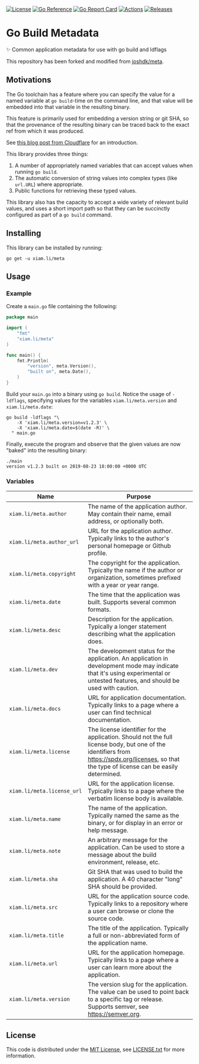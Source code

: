 [![License][license-badge]][license-link]
[![Go Reference][godoc-badge]][godoc-link]
[![Go Report Card][goreportcard-badge]][goreportcard-link]
[![Actions][github-actions-badge]][github-actions-link]
[![Releases][github-release-badge]][github-release-link]

# Go Build Metadata

✨ Common application metadata for use with go build and ldflags

This repository has been forked and modified from [joshdk/meta](https://github.com/joshdk/meta).

## Motivations

The Go toolchain has a feature where you can specify the value for a named
variable at `go build`-time on the command line, and that value will be embedded
into that variable in the resulting binary.

This feature is primarily used for embedding a version string or git SHA, so
that the provenance of the resulting binary can be traced back to the exact ref
from which it was produced.

See [this blog post from Cloudflare](https://blog.cloudflare.com/setting-go-variables-at-compile-time)
for an introduction.

This library provides three things:

1. A number of appropriately named variables that can accept values when
   running `go build`.
2. The automatic conversion of string values into complex types (like
   `url.URL`) where appropriate.
3. Public functions for retrieving these typed values.

This library also has the capacity to accept a wide variety of relevant build
values, and uses a short import path so that they can be succinctly configured
as part of a `go build` command.

## Installing

This library can be installed by running:

```shell
go get -u xiam.li/meta
```

## Usage

### Example

Create a `main.go` file containing the following:

```go
package main

import (
    "fmt"
    "xiam.li/meta"
)

func main() {
    fmt.Println(
        "version", meta.Version(),
        "built on", meta.Date(),
    )
}
```

Build your `main.go` into a binary using `go build`. Notice the usage of
`-ldflags`, specifying values for the variables `xiam.li/meta.version` and
`xiam.li/meta.date`:

```shell
go build -ldflags "\
    -X 'xiam.li/meta.version=v1.2.3' \
    -X 'xiam.li/meta.date=$(date -R)' \
  " main.go
```

Finally, execute the program and observe that the given values are now "baked"
into the resulting binary:

```shell
./main
version v1.2.3 built on 2019-08-23 18:00:00 +0000 UTC
```

### Variables

| Name                      | Purpose                                                                                                                                                                                        |
|---------------------------|------------------------------------------------------------------------------------------------------------------------------------------------------------------------------------------------|
| `xiam.li/meta.author`      | The name of the application author. May contain their name, email address, or optionally both.                                                                                                 |
| `xiam.li/meta.author_url`  | URL for the application author. Typically links to the author's personal homepage or Github profile.                                                                                           |
| `xiam.li/meta.copyright`   | The copyright for the application. Typically the name if the author or organization, sometimes prefixed with a year or year range.                                                             |
| `xiam.li/meta.date`        | The time that the application was built. Supports several common formats.                                                                                                                      |
| `xiam.li/meta.desc`        | Description for the application. Typically a longer statement describing what the application does.                                                                                            |
| `xiam.li/meta.dev`         | The development status for the application. An application in development mode may indicate that it's using experimental or untested features, and should be used with caution.                |
| `xiam.li/meta.docs`        | URL for application documentation. Typically links to a page where a user can find technical documentation.                                                                                    |
| `xiam.li/meta.license`     | The license identifier for the application. Should not the full license body, but one of the identifiers from https://spdx.org/licenses, so that the type of license can be easily determined. |
| `xiam.li/meta.license_url` | URL for the application license. Typically links to a page where the verbatim license body is available.                                                                                       |
| `xiam.li/meta.name`        | The name of the application. Typically named the same as the binary, or for display in an error or help message.                                                                               |
| `xiam.li/meta.note`        | An arbitrary message for the application. Can be used to store a message about the build environment, release, etc.                                                                            |
| `xiam.li/meta.sha`         | Git SHA that was used to build the application. A 40 character "long" SHA should be provided.                                                                                                  |
| `xiam.li/meta.src`         | URL for the application source code. Typically links to a repository where a user can browse or clone the source code.                                                                         |
| `xiam.li/meta.title`       | The title of the application. Typically a full or non-abbreviated form of the application name.                                                                                                |
| `xiam.li/meta.url`         | URL for the application homepage. Typically links to a page where a user can learn more about the application.                                                                                 |
| `xiam.li/meta.version`     | The version slug for the application. The value can be used to point back to a specific tag or release. Supports semver, see https://semver.org.                                               |

## License

This code is distributed under the [MIT License][license-link], see [LICENSE.txt][license-file] for more information.

[github-actions-badge]:  https://github.com/d0x7/meta/workflows/Build/badge.svg

[github-actions-link]:   https://github.com/d0x7/meta/actions

[github-release-badge]:  https://img.shields.io/github/release/d0x7/meta/all.svg

[github-release-link]:   https://github.com/d0x7/meta/releases

[godoc-badge]:           https://pkg.go.dev/badge/xiam.li/meta.svg

[godoc-link]:            https://pkg.go.dev/xiam.li/meta

[goreportcard-badge]:    https://goreportcard.com/badge/xiam.li/meta

[goreportcard-link]:     https://goreportcard.com/report/xiam.li/meta

[license-badge]:         https://img.shields.io/badge/license-MIT-green.svg

[license-file]:          https://github.com/d0x7/meta/blob/master/LICENSE.txt

[license-link]:          https://opensource.org/licenses/MIT
